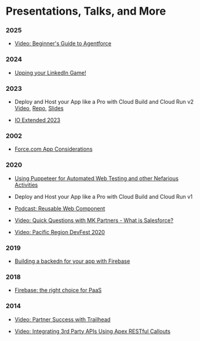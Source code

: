 # Presentations, Talks, and More

### 2025
- [Video: Beginner's Guide to Agentforce](https://www.salesforce.com/plus/experience/tdx_2025/series/administrators_at_tdx_2025/episode/episode-s1e7)

### 2024
- [Upping your LinkedIn Game!](https://github.com/the1mattkaufman/the1mattkaufman/blob/main/presentations/Upping_Your_LinkedIn_Game.pdf)

### 2023
- Deploy and Host your App like a Pro with Cloud Build and Cloud Run v2 [Video](https://gdg.community.dev/events/details/google-gdg-modesto-presents-deploy-and-host-your-app-like-a-pro-with-cloud-build-and-cloud-run/), [Repo](https://github.com/the1mattkaufman/deploy-and-host-your-app-like-a-pro-with-cloud-build-and-cloud-run), [Slides](https://github.com/the1mattkaufman/deploy-and-host-your-app-like-a-pro-with-cloud-build-and-cloud-run/blob/main/can_I_please_just_code.pdf)

- [IO Extended 2023](https://github.com/the1mattkaufman/the1mattkaufman/blob/main/presentations/IO_Extended_2023.pdf)

### 2002
- [Force.com App Considerations](https://github.com/the1mattkaufman/the1mattkaufman/blob/main/presentations/Force_com_App_Considerations.pdf)

### 2020
- [Using Puppeteer for Automated Web Testing and other Nefarious Activities](https://github.com/the1mattkaufman/the1mattkaufman/blob/main/presentations/Using_Puppeteer_for_Automated_Web_Testing_and_other_Nefarious_Activities.pdf)

- Deploy and Host your App like a Pro with Cloud Build and Cloud Run v1
- [Podcast: Reusable Web Component](https://salesforceway.com/podcast/reusable-web-component/)
- [Video: Quick Questions with MK Partners - What is Salesforce?](https://www.youtube.com/watch?v=8MtrJkidZaw)
- [Video: Pacific Region DevFest 2020](https://gdg.community.dev/events/details/google-gdg-san-fernando-valley-presents-pacific-region-devfest/)

### 2019
- [Building a backedn for your app with Firebase](https://github.com/the1mattkaufman/the1mattkaufman/blob/main/presentations/Building_a_backend_for_your_app_with_Firebase.pdf)

### 2018
- [Firebase: the right choice for PaaS](https://github.com/the1mattkaufman/the1mattkaufman/blob/main/presentations/Firebase_the_right_choice_for_PaaS.pdf)

### 2014

- [Video: Partner Success with Trailhead](https://www.salesforce.com/video/3637705/)

- [Video: Integrating 3rd Party APIs Using Apex RESTful Callouts](https://www.youtube.com/watch?v=705SeyjpoFs)

